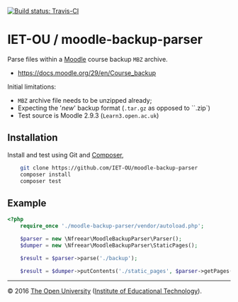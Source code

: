 [![Build status: Travis-CI][travis-icon]][travis-ci]

# IET-OU / moodle-backup-parser

Parse files within a [Moodle][] course backup `MBZ` archive.

* <https://docs.moodle.org/29/en/Course_backup>

Initial limitations:

* `MBZ` archive file needs to be unzipped already;
* Expecting the '_new_' backup format (`.tar.gz` as opposed to ``.zip`)
* Test source is Moodle 2.9.3 (`Learn3.open.ac.uk`)


## Installation

Install and test using Git and [Composer][],

```sh
    git clone https://github.com/IET-OU/moodle-backup-parser
    composer install
    composer test
```

## Example

```php
<?php
    require_once './moodle-backup-parser/vendor/autoload.php';

    $parser = new \Nfreear\MoodleBackupParser\Parser();
    $dumper = new \Nfreear\MoodleBackupParser\StaticPages();

    $result = $parser->parse('./backup');

    $result = $dumper->putContents('./static_pages', $parser->getPages());
```


---
© 2016 [The Open University][ou] ([Institute of Educational Technology][iet]).


[travis-icon]: https://travis-ci.org/IET-OU/moodle-backup-parser.svg
[travis-ci]: https://travis-ci.org/IET-OU/moodle-backup-parser
[Moodle]: https://moodle.org/
[Composer]: https://getcomposer.org/
[iet]: http://iet.open.ac.uk/
[ou]: http://www.open.ac.uk/
